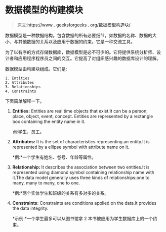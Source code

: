# 数据模型的构建模块

> 原文:[https://www . geeksforgeeks . org/数据模型构造块/](https://www.geeksforgeeks.org/building-blocks-of-a-data-model/)

数据模型是一种数据结构，包含数据的所有必要细节，如数据的名称、数据的大小、与其他数据的关系以及应用于数据的约束。它是一种交流工具。

为了以有序的方式存储数据库，数据模型是必不可少的。它将提供系统分析师、设计者和应用程序程序员之间的交互。它提高了对组织感兴趣的数据库设计的理解。

数据模型由构建块组成。它们是:

```
1. Entities
2. Attributes
3. Relationships 
4. Constraints  
```

下面简单解释一下。

1.  **Entities:**
    Entities are real time objects that exist.It can be a person, place, object, event, concept. Entities are represented by a rectangle box containing the entity name in it.

    *例*:学生，员工。

2.  **Attributes:**
    It is the set of characteristics representing an entity.It is represented by a ellipse symbol with attribute name on it.

    *例:*一个学生有姓名、卷号、年龄等属性。

3.  **Relationship:**
    It describes the association between two entities.It is represented using diamond symbol containing relationship name with it.The data model generally uses three kinds of relationships:one to many, many to many, one to one.

    *例:*两个实体学生和班级的关系有多对多的关系。

4.  **Constraints:**
    Constraints are conditions applied on the data.It provides the data integrity.

    *示例:*一个学生最多可以从图书馆拿 2 本书被应用为学生数据库上的一个约束。